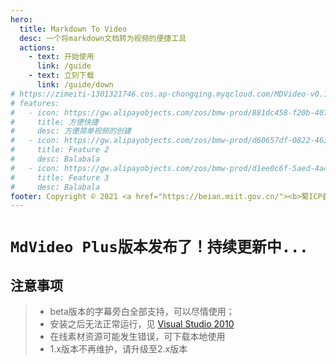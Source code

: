```yaml
---
hero:
  title: Markdown To Video
  desc: 一个将markdown文档转为视频的便捷工具
  actions:
    - text: 开始使用
      link: /guide
    - text: 立刻下载
      link: /guide/down
# https://zimeiti-1301321746.cos.ap-chongqing.myqcloud.com/MDVideo-v0.1.1-setup.exe
# features:
#   - icon: https://gw.alipayobjects.com/zos/bmw-prod/881dc458-f20b-407b-947a-95104b5ec82b/k79dm8ih_w144_h144.png
#     title: 方便快捷
#     desc: 方便简单视频的创建
#   - icon: https://gw.alipayobjects.com/zos/bmw-prod/d60657df-0822-4631-9d7c-e7a869c2f21c/k79dmz3q_w126_h126.png
#     title: Feature 2
#     desc: Balabala
#   - icon: https://gw.alipayobjects.com/zos/bmw-prod/d1ee0c6f-5aed-4a45-a507-339a4bfe076c/k7bjsocq_w144_h144.png
#     title: Feature 3
#     desc: Balabala
footer: Copyright © 2021 <a href="https://beian.miit.gov.cn/"><b>蜀ICP备17011586号</b></a>
---
```


# `MdVideo Plus版本发布了！持续更新中...`
## 注意事项

<!-- <video src="/images/mdvideo.mp4" controls width="600"></video> -->

> * beta版本的字幕旁白全部支持，可以尽情使用；
> * 安装之后无法正常运行，见 [Visual Studio 2010](/guide/notice#安装之后无法正常运行提示错误)
> * 在线素材资源可能发生错误，可下载本地使用
> * 1.x版本不再维护，请升级至2.x版本
